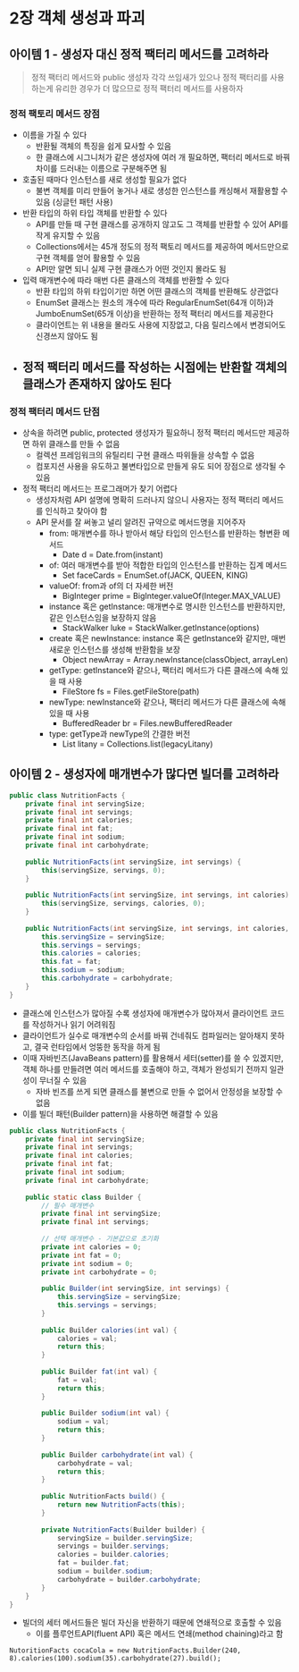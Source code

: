 # 2장 객체 생성과 파괴

## 아이템 1 - 생성자 대신 정적 팩터리 메서드를 고려하라

> 정적 팩터리 메서드와 public 생성자 각각 쓰임새가 있으나 정적 팩터리를 사용하는게 유리한 경우가 더 많으므로
> 정적 팩터리 메서드를 사용하자

### 정적 팩토리 메서드 장점

- 이름을 가질 수 있다
  - 반환될 객체의 특징을 쉽게 묘사할 수 있음
  - 한 클래스에 시그니처가 같은 생성자에 여러 개 필요하면, 팩터리 메서드로 바꿔 차이를 드러내는 이름으로 구분해주면 됨
- 호출된 때마다 인스턴스를 새로 생성할 필요가 없다
  - 불변 객체를 미리 만들어 놓거나 새로 생성한 인스턴스를 캐싱해서 재활용할 수 있음 (싱글턴 패턴 사용)
- 반환 타입의 하위 타입 객체를 반환할 수 있다
  - API를 만들 때 구현 클래스를 공개하지 않고도 그 객체를 반환할 수 있어 API를 작게 유지할 수 있음
  - Collections에서는 45개 정도의 정적 팩토리 메서드를 제공하여 메서드만으로 구현 객체를 얻어 활용할 수 있음
  - API만 알면 되니 실제 구현 클래스가 어떤 것인지 몰라도 됨
- 입력 매개변수에 따라 매번 다른 클래스의 객체를 반환할 수 있다
  - 반환 타입의 하위 타입이기만 하면 어떤 클래스의 객체를 반환해도 상관없다
  - EnumSet 클래스는 원소의 개수에 따라 RegularEnumSet(64개 이하)과 JumboEnumSet(65개 이상)을 반환하는 정적 팩터리 메서드를 제공한다
  - 클라이언트는 위 내용을 몰라도 사용에 지장없고, 다음 릴리스에서 변경되어도 신경쓰지 않아도 됨
- 정적 팩터리 메서드를 작성하는 시점에는 반환할 객체의 클래스가 존재하지 않아도 된다 
  - 

### 정적 팩터리 메서드 단점

- 상속을 하려면 public, protected 생성자가 필요하니 정적 팩터리 메서드만 제공하면 하위 클래스를 만들 수 없음
  - 컬렉션 프레임워크의 유틸리티 구현 클래스 따위들을 상속할 수 없음
  - 컴포지션 사용을 유도하고 불변타입으로 만들게 유도 되어 장점으로 생각될 수 있음
- 정적 팩터리 메서드는 프로그래머가 찾기 어렵다
  - 생성자처럼 API 설명에 명확히 드러나지 않으니 사용자는 정적 팩터리 메서드를 인식하고 찾아야 함
  - API 문서를 잘 써놓고 널리 알려진 규약으로 메서드명을 지어주자
    - from: 매개변수를 하나 받아서 해당 타입의 인스턴스를 반환하는 형변환 메서드
      - Date d = Date.from(instant)
    - of: 여러 매개변수를 받아 적합한 타입의 인스턴스를 반환하는 집계 메서드
      - Set<Rank> faceCards = EnumSet.of(JACK, QUEEN, KING)
    - valueOf: from과 of의 더 자세한 버전
      - BigInteger prime = BigInteger.valueOf(Integer.MAX_VALUE)
    - instance 혹은 getInstance: 매개변수로 명시한 인스턴스를 반환하지만, 같은 인스턴스임을 보장하지 않음
      - StackWalker luke = StackWalker.getInstance(options)
    - create 혹은 newInstance: instance 혹은 getInstance와 같지만, 매번 새로운 인스턴스를 생성해 반환함을 보장
      - Object newArray = Array.newInstance(classObject, arrayLen)
    - getType: getInstance와 같으나, 팩터리 메서드가 다른 클래스에 속해 있을 때 사용
      - FileStore fs = Files.getFileStore(path)
    - newType: newInstance와 같으나, 팩터리 메서드가 다른 클래스에 속해 있을 때 사용
      - BufferedReader br = Files.newBufferedReader
    - type: getType과 newType의 간결한 버전
      - List<Complaint> litany = Collections.list(legacyLitany)

## 아이템 2 - 생성자에 매개변수가 많다면 빌더를 고려하라

```java
public class NutritionFacts {
    private final int servingSize;
    private final int servings;
    private final int calories;
    private final int fat;
    private final int sodium;
    private final int carbohydrate;
    
    public NutritionFacts(int servingSize, int servings) {
        this(servingSize, servings, 0);
    }
    
    public NutritionFacts(int servingSize, int servings, int calories) {
        this(servingSize, servings, calories, 0);
    }
    
    public NutritionFacts(int servingSize, int servings, int calories, int fat, int sodium, int carbohydrate) {
        this.servingSize = servingSize;
        this.servings = servings;
        this.calories = calories;
        this.fat = fat;
        this.sodium = sodium;
        this.carbohydrate = carbohydrate;
    }
}
```

- 클래스에 인스턴스가 많아질 수록 생성자에 매개변수가 많아져서 클라이언트 코드를 작성하거나 읽기 어려워짐
- 클라이언트가 실수로 매개변수의 순서를 바꿔 건네줘도 컴파일러는 알아채지 못하고, 결국 런타임에서 엉뚱한 동작을 하게 됨
- 이때 자바빈즈(JavaBeans pattern)를 활용해서 세터(setter)를 쓸 수 있겠지만, 객체 하나를 만들려면 여러 메서드를 호출해야 하고, 객체가 완성되기 전까지 일관성이 무너질 수 있음
  - 자바 빈즈를 쓰게 되면 클래스를 불변으로 만들 수 없어서 안정성을 보장할 수 없음
- 이를 빌더 패턴(Builder pattern)을 사용하면 해결할 수 있음

```java
public class NutritionFacts {
    private final int servingSize;
    private final int servings;
    private final int calories;
    private final int fat;
    private final int sodium;
    private final int carbohydrate;
    
    public static class Builder {
        // 필수 매개변수
        private final int servingSize;
        private final int servings;
        
        // 선택 매개변수 - 기본값으로 초기화
        private int calories = 0;
        private int fat = 0;
        private int sodium = 0;
        private int carbohydrate = 0;
        
        public Builder(int servingSize, int servings) {
            this.servingSize = servingSize;
            this.servings = servings;
        }
        
        public Builder calories(int val) {
            calories = val;
            return this;
        }
        
        public Builder fat(int val) {
            fat = val;
            return this;
        }
        
        public Builder sodium(int val) {
            sodium = val;
            return this;
        }   
        
        public Builder carbohydrate(int val) {
            carbohydrate = val;
            return this;
        }
        
        public NutritionFacts build() {
            return new NutritionFacts(this);
        }
        
        private NutritionFacts(Builder builder) {
            servingSize = builder.servingSize;
            servings = builder.servings;
            calories = builder.calories;
            fat = builder.fat;
            sodium = builder.sodium;
            carbohydrate = builder.carbohydrate;
        }
    }
}
```

- 빌더의 세터 메서드들은 빌더 자신을 반환하기 때문에 연쇄적으로 호출할 수 있음
  - 이를 플루언트API(fluent API) 혹은 메서드 연쇄(method chaining)라고 함

`NutoritionFacts cocaCola = new NutritionFacts.Builder(240, 8).calories(100).sodium(35).carbohydrate(27).build();`
